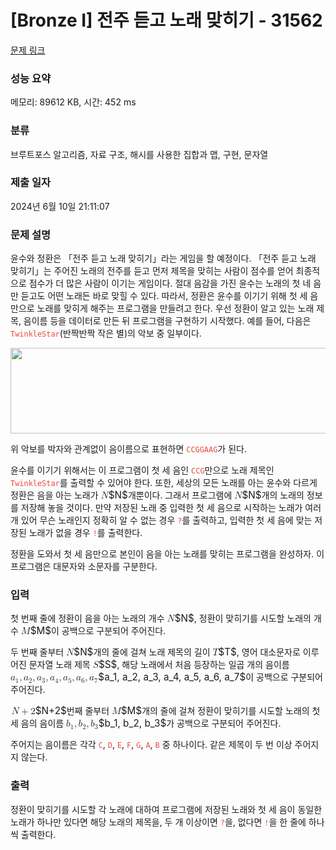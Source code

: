 # [Bronze I] 전주 듣고 노래 맞히기 - 31562 

[문제 링크](https://www.acmicpc.net/problem/31562) 

### 성능 요약

메모리: 89612 KB, 시간: 452 ms

### 분류

브루트포스 알고리즘, 자료 구조, 해시를 사용한 집합과 맵, 구현, 문자열

### 제출 일자

2024년 6월 10일 21:11:07

### 문제 설명

<p>윤수와 정환은 「전주 듣고 노래 맞히기」라는 게임을 할 예정이다. 「전주 듣고 노래 맞히기」는 주어진 노래의 전주를 듣고 먼저 제목을 맞히는 사람이 점수를 얻어 최종적으로 점수가 더 많은 사람이 이기는 게임이다. 절대 음감을 가진 윤수는 노래의 첫 네 음만 듣고도 어떤 노래든 바로 맞힐 수 있다. 따라서, 정환은 윤수를 이기기 위해 첫 세 음만으로 노래를 맞히게 해주는 프로그램을 만들려고 한다. 우선 정환이 알고 있는 노래 제목, 음이름 등을 데이터로 만든 뒤 프로그램을 구현하기 시작했다. 예를 들어, 다음은 <span style="color:#e74c3c;"><code>TwinkleStar</code></span>(반짝반짝 작은 별)의 악보 중 일부이다.</p>

<p style="text-align: center;"><code><img alt="" src="https://upload.acmicpc.net/42349570-4719-4239-968b-f1704537e702/-/preview/" style="height: 137px; width: 594px;"></code></p>

<p>위 악보를 박자와 관계없이 음이름으로 표현하면 <span style="color:#e74c3c;"><code>CCGGAAG</code></span>가 된다.</p>

<p>윤수를 이기기 위해서는 이 프로그램이 첫 세 음인 <code><span style="color:#e74c3c;">CCG</span></code>만으로 노래 제목인 <span style="color:#e74c3c;"><code>TwinkleStar</code></span>를 출력할 수 있어야 한다. 또한, 세상의 모든 노래를 아는 윤수와 다르게 정환은 음을 아는 노래가 <mjx-container class="MathJax" jax="CHTML" style="font-size: 109%; position: relative;"><mjx-math class="MJX-TEX" aria-hidden="true"><mjx-mi class="mjx-i"><mjx-c class="mjx-c1D441 TEX-I"></mjx-c></mjx-mi></mjx-math><mjx-assistive-mml unselectable="on" display="inline"><math xmlns="http://www.w3.org/1998/Math/MathML"><mi>N</mi></math></mjx-assistive-mml><span aria-hidden="true" class="no-mathjax mjx-copytext">$N$</span></mjx-container>개뿐이다. 그래서 프로그램에 <mjx-container class="MathJax" jax="CHTML" style="font-size: 109%; position: relative;"><mjx-math class="MJX-TEX" aria-hidden="true"><mjx-mi class="mjx-i"><mjx-c class="mjx-c1D441 TEX-I"></mjx-c></mjx-mi></mjx-math><mjx-assistive-mml unselectable="on" display="inline"><math xmlns="http://www.w3.org/1998/Math/MathML"><mi>N</mi></math></mjx-assistive-mml><span aria-hidden="true" class="no-mathjax mjx-copytext">$N$</span></mjx-container>개의 노래의 정보를 저장해 놓을 것이다. 만약 저장된 노래 중 입력한 첫 세 음으로 시작하는 노래가 여러 개 있어 무슨 노래인지 정확히 알 수 없는 경우 <span style="color:#e74c3c;"><code>?</code></span>를 출력하고, 입력한 첫 세 음에 맞는 저장된 노래가 없을 경우 <span style="color:#e74c3c;"><code>!</code></span>를 출력한다.</p>

<p>정환을 도와서 첫 세 음만으로 본인이 음을 아는 노래를 맞히는 프로그램을 완성하자. 이 프로그램은 대문자와 소문자를 구분한다.</p>

### 입력 

 <p>첫 번째 줄에 정환이 음을 아는 노래의 개수 <mjx-container class="MathJax" jax="CHTML" style="font-size: 109%; position: relative;"><mjx-math class="MJX-TEX" aria-hidden="true"><mjx-mi class="mjx-i"><mjx-c class="mjx-c1D441 TEX-I"></mjx-c></mjx-mi></mjx-math><mjx-assistive-mml unselectable="on" display="inline"><math xmlns="http://www.w3.org/1998/Math/MathML"><mi>N</mi></math></mjx-assistive-mml><span aria-hidden="true" class="no-mathjax mjx-copytext">$N$</span></mjx-container>, 정환이 맞히기를 시도할 노래의 개수 <mjx-container class="MathJax" jax="CHTML" style="font-size: 109%; position: relative;"><mjx-math class="MJX-TEX" aria-hidden="true"><mjx-mi class="mjx-i"><mjx-c class="mjx-c1D440 TEX-I"></mjx-c></mjx-mi></mjx-math><mjx-assistive-mml unselectable="on" display="inline"><math xmlns="http://www.w3.org/1998/Math/MathML"><mi>M</mi></math></mjx-assistive-mml><span aria-hidden="true" class="no-mathjax mjx-copytext">$M$</span></mjx-container>이 공백으로 구분되어 주어진다.</p>

<p>두 번째 줄부터 <mjx-container class="MathJax" jax="CHTML" style="font-size: 109%; position: relative;"><mjx-math class="MJX-TEX" aria-hidden="true"><mjx-mi class="mjx-i"><mjx-c class="mjx-c1D441 TEX-I"></mjx-c></mjx-mi></mjx-math><mjx-assistive-mml unselectable="on" display="inline"><math xmlns="http://www.w3.org/1998/Math/MathML"><mi>N</mi></math></mjx-assistive-mml><span aria-hidden="true" class="no-mathjax mjx-copytext">$N$</span></mjx-container>개의 줄에 걸쳐 노래 제목의 길이 <mjx-container class="MathJax" jax="CHTML" style="font-size: 109%; position: relative;"><mjx-math class="MJX-TEX" aria-hidden="true"><mjx-mi class="mjx-i"><mjx-c class="mjx-c1D447 TEX-I"></mjx-c></mjx-mi></mjx-math><mjx-assistive-mml unselectable="on" display="inline"><math xmlns="http://www.w3.org/1998/Math/MathML"><mi>T</mi></math></mjx-assistive-mml><span aria-hidden="true" class="no-mathjax mjx-copytext">$T$</span></mjx-container>, 영어 대소문자로 이루어진 문자열 노래 제목 <mjx-container class="MathJax" jax="CHTML" style="font-size: 109%; position: relative;"><mjx-math class="MJX-TEX" aria-hidden="true"><mjx-mi class="mjx-i"><mjx-c class="mjx-c1D446 TEX-I"></mjx-c></mjx-mi></mjx-math><mjx-assistive-mml unselectable="on" display="inline"><math xmlns="http://www.w3.org/1998/Math/MathML"><mi>S</mi></math></mjx-assistive-mml><span aria-hidden="true" class="no-mathjax mjx-copytext">$S$</span></mjx-container>, 해당 노래에서 처음 등장하는 일곱 개의 음이름 <mjx-container class="MathJax" jax="CHTML" style="font-size: 109%; position: relative;"><mjx-math class="MJX-TEX" aria-hidden="true"><mjx-msub><mjx-mi class="mjx-i"><mjx-c class="mjx-c1D44E TEX-I"></mjx-c></mjx-mi><mjx-script style="vertical-align: -0.15em;"><mjx-mn class="mjx-n" size="s"><mjx-c class="mjx-c31"></mjx-c></mjx-mn></mjx-script></mjx-msub><mjx-mo class="mjx-n"><mjx-c class="mjx-c2C"></mjx-c></mjx-mo><mjx-msub space="2"><mjx-mi class="mjx-i"><mjx-c class="mjx-c1D44E TEX-I"></mjx-c></mjx-mi><mjx-script style="vertical-align: -0.15em;"><mjx-mn class="mjx-n" size="s"><mjx-c class="mjx-c32"></mjx-c></mjx-mn></mjx-script></mjx-msub><mjx-mo class="mjx-n"><mjx-c class="mjx-c2C"></mjx-c></mjx-mo><mjx-msub space="2"><mjx-mi class="mjx-i"><mjx-c class="mjx-c1D44E TEX-I"></mjx-c></mjx-mi><mjx-script style="vertical-align: -0.15em;"><mjx-mn class="mjx-n" size="s"><mjx-c class="mjx-c33"></mjx-c></mjx-mn></mjx-script></mjx-msub><mjx-mo class="mjx-n"><mjx-c class="mjx-c2C"></mjx-c></mjx-mo><mjx-msub space="2"><mjx-mi class="mjx-i"><mjx-c class="mjx-c1D44E TEX-I"></mjx-c></mjx-mi><mjx-script style="vertical-align: -0.15em;"><mjx-mn class="mjx-n" size="s"><mjx-c class="mjx-c34"></mjx-c></mjx-mn></mjx-script></mjx-msub><mjx-mo class="mjx-n"><mjx-c class="mjx-c2C"></mjx-c></mjx-mo><mjx-msub space="2"><mjx-mi class="mjx-i"><mjx-c class="mjx-c1D44E TEX-I"></mjx-c></mjx-mi><mjx-script style="vertical-align: -0.15em;"><mjx-mn class="mjx-n" size="s"><mjx-c class="mjx-c35"></mjx-c></mjx-mn></mjx-script></mjx-msub><mjx-mo class="mjx-n"><mjx-c class="mjx-c2C"></mjx-c></mjx-mo><mjx-msub space="2"><mjx-mi class="mjx-i"><mjx-c class="mjx-c1D44E TEX-I"></mjx-c></mjx-mi><mjx-script style="vertical-align: -0.15em;"><mjx-mn class="mjx-n" size="s"><mjx-c class="mjx-c36"></mjx-c></mjx-mn></mjx-script></mjx-msub><mjx-mo class="mjx-n"><mjx-c class="mjx-c2C"></mjx-c></mjx-mo><mjx-msub space="2"><mjx-mi class="mjx-i"><mjx-c class="mjx-c1D44E TEX-I"></mjx-c></mjx-mi><mjx-script style="vertical-align: -0.15em;"><mjx-mn class="mjx-n" size="s"><mjx-c class="mjx-c37"></mjx-c></mjx-mn></mjx-script></mjx-msub></mjx-math><mjx-assistive-mml unselectable="on" display="inline"><math xmlns="http://www.w3.org/1998/Math/MathML"><msub><mi>a</mi><mn>1</mn></msub><mo>,</mo><msub><mi>a</mi><mn>2</mn></msub><mo>,</mo><msub><mi>a</mi><mn>3</mn></msub><mo>,</mo><msub><mi>a</mi><mn>4</mn></msub><mo>,</mo><msub><mi>a</mi><mn>5</mn></msub><mo>,</mo><msub><mi>a</mi><mn>6</mn></msub><mo>,</mo><msub><mi>a</mi><mn>7</mn></msub></math></mjx-assistive-mml><span aria-hidden="true" class="no-mathjax mjx-copytext">$a_1, a_2, a_3, a_4, a_5, a_6, a_7$</span></mjx-container>이 공백으로 구분되어 주어진다.</p>

<p><mjx-container class="MathJax" jax="CHTML" style="font-size: 109%; position: relative;"> <mjx-math class="MJX-TEX" aria-hidden="true"><mjx-mi class="mjx-i"><mjx-c class="mjx-c1D441 TEX-I"></mjx-c></mjx-mi><mjx-mo class="mjx-n" space="3"><mjx-c class="mjx-c2B"></mjx-c></mjx-mo><mjx-mn class="mjx-n" space="3"><mjx-c class="mjx-c32"></mjx-c></mjx-mn></mjx-math><mjx-assistive-mml unselectable="on" display="inline"><math xmlns="http://www.w3.org/1998/Math/MathML"><mi>N</mi><mo>+</mo><mn>2</mn></math></mjx-assistive-mml><span aria-hidden="true" class="no-mathjax mjx-copytext">$N+2$</span></mjx-container>번째 줄부터 <mjx-container class="MathJax" jax="CHTML" style="font-size: 109%; position: relative;"><mjx-math class="MJX-TEX" aria-hidden="true"><mjx-mi class="mjx-i"><mjx-c class="mjx-c1D440 TEX-I"></mjx-c></mjx-mi></mjx-math><mjx-assistive-mml unselectable="on" display="inline"><math xmlns="http://www.w3.org/1998/Math/MathML"><mi>M</mi></math></mjx-assistive-mml><span aria-hidden="true" class="no-mathjax mjx-copytext">$M$</span></mjx-container>개의 줄에 걸쳐 정환이 맞히기를 시도할 노래의 첫 세 음의 음이름 <mjx-container class="MathJax" jax="CHTML" style="font-size: 109%; position: relative;"><mjx-math class="MJX-TEX" aria-hidden="true"><mjx-msub><mjx-mi class="mjx-i"><mjx-c class="mjx-c1D44F TEX-I"></mjx-c></mjx-mi><mjx-script style="vertical-align: -0.15em;"><mjx-mn class="mjx-n" size="s"><mjx-c class="mjx-c31"></mjx-c></mjx-mn></mjx-script></mjx-msub><mjx-mo class="mjx-n"><mjx-c class="mjx-c2C"></mjx-c></mjx-mo><mjx-msub space="2"><mjx-mi class="mjx-i"><mjx-c class="mjx-c1D44F TEX-I"></mjx-c></mjx-mi><mjx-script style="vertical-align: -0.15em;"><mjx-mn class="mjx-n" size="s"><mjx-c class="mjx-c32"></mjx-c></mjx-mn></mjx-script></mjx-msub><mjx-mo class="mjx-n"><mjx-c class="mjx-c2C"></mjx-c></mjx-mo><mjx-msub space="2"><mjx-mi class="mjx-i"><mjx-c class="mjx-c1D44F TEX-I"></mjx-c></mjx-mi><mjx-script style="vertical-align: -0.15em;"><mjx-mn class="mjx-n" size="s"><mjx-c class="mjx-c33"></mjx-c></mjx-mn></mjx-script></mjx-msub></mjx-math><mjx-assistive-mml unselectable="on" display="inline"><math xmlns="http://www.w3.org/1998/Math/MathML"><msub><mi>b</mi><mn>1</mn></msub><mo>,</mo><msub><mi>b</mi><mn>2</mn></msub><mo>,</mo><msub><mi>b</mi><mn>3</mn></msub></math></mjx-assistive-mml><span aria-hidden="true" class="no-mathjax mjx-copytext">$b_1, b_2, b_3$</span></mjx-container>가 공백으로 구분되어 주어진다.</p>

<p>주어지는 음이름은 각각 <code><span style="color:#e74c3c;">C</span></code>, <code><span style="color:#e74c3c;">D</span></code>, <code><span style="color:#e74c3c;">E</span></code>, <code><span style="color:#e74c3c;">F</span></code>, <code><span style="color:#e74c3c;">G</span></code>, <code><span style="color:#e74c3c;">A</span></code>, <code><span style="color:#e74c3c;">B</span></code> 중 하나이다. 같은 제목이 두 번 이상 주어지지 않는다.</p>

### 출력 

 <p>정환이 맞히기를 시도할 각 노래에 대하여 프로그램에 저장된 노래와 첫 세 음이 동일한 노래가 하나만 있다면 해당 노래의 제목을, 두 개 이상이면 <code><span style="color:#e74c3c;">?</span></code>을, 없다면 <code><span style="color:#e74c3c;">!</span></code>을 한 줄에 하나씩 출력한다.</p>

